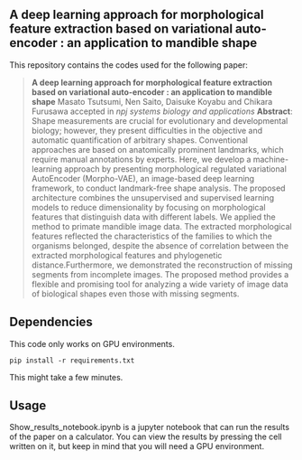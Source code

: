 ## A deep learning approach for morphological feature extraction based on variational auto-encoder : an application to mandible shape
This repository contains the codes used for the following paper:

>**A deep learning approach for morphological feature extraction based on variational auto-encoder : an application to mandible shape**
>Masato Tsutsumi, Nen Saito, Daisuke Koyabu and Chikara Furusawa
>accepted in *npj systems biology and applications*
>**Abstract**: Shape measurements are crucial for evolutionary and developmental biology; however, they present difficulties in the objective and automatic quantification of arbitrary shapes. Conventional approaches are based on anatomically prominent landmarks, which require manual annotations by experts. Here, we develop a machine-learning approach by presenting morphological regulated variational AutoEncoder (Morpho-VAE), an image-based deep learning framework, to conduct landmark-free shape analysis. The proposed architecture combines the unsupervised and supervised learning models to reduce dimensionality by focusing on morphological features that distinguish data with different labels. We applied the method to primate mandible image data. The extracted morphological features reflected the characteristics of the families to which the organisms belonged, despite the absence of correlation between the extracted morphological features and phylogenetic distance.Furthermore, we demonstrated the reconstruction of missing segments from incomplete images. The proposed method provides a flexible and promising tool for analyzing a wide variety of image data of biological shapes even those with missing segments.

## Dependencies
This code only works on GPU environments.
```
pip install -r requirements.txt
```
This might take a few minutes.

## Usage
Show_results_notebook.ipynb is a jupyter notebook that can run the results of the paper on a calculator.
You can view the results by pressing the cell written on it, but keep in mind that you will need a GPU environment. 